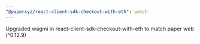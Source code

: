 ```yaml
---
"@paperxyz/react-client-sdk-checkout-with-eth": patch
---
```


Upgraded wagmi in react-client-sdk-checkout-with-eth to match paper web (^0.12.9)
